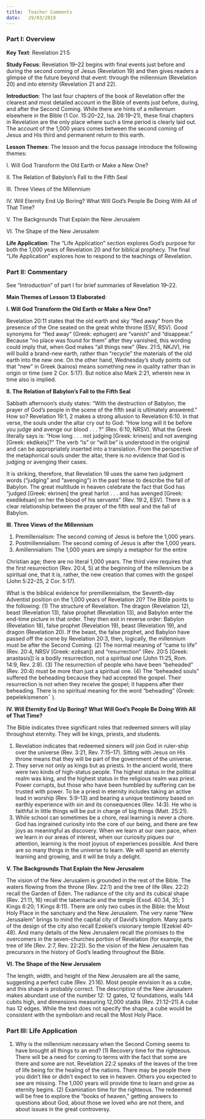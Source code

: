 ```yaml
---
title:  Teacher Comments
date:   29/03/2019
---
```


### Part I: Overview 

**Key Text**: Revelation 21:5 

**Study Focus**: Revelation 19–22 begins with final events just before and during the second coming of Jesus (Revelation 19) and then gives readers a glimpse of the future beyond that event: through the millennium (Revelation 20) and into eternity (Revelation 21 and 22). 

**Introduction**: The last four chapters of the book of Revelation offer the clearest and most detailed account in the Bible of events just before, during, and after the Second Coming. While there are hints of a millennium elsewhere in the Bible (1 Cor. 15:20–22, Isa. 26:19–21), these final chapters in Revelation are the only place where such a time period is clearly laid out. The account of the 1,000 years comes between the second coming of Jesus and His third and permanent return to this earth. 

**Lesson Themes**: The lesson and the focus passage introduce the following themes: 

I. Will God Transform the Old Earth or Make a New One? 

II. The Relation of Babylon’s Fall to the Fifth Seal 

III. Three Views of the Millennium 

IV. Will Eternity End Up Boring? What Will God’s People Be Doing With All of That Time? 

V. The Backgrounds That Explain the New Jerusalem 

VI. The Shape of the New Jerusalem 

**Life Application**: The “Life Application” section explores God’s purpose for both the 1,000 years of Revelation 20 and for biblical prophecy. The final “Life Application” explores how to respond to the teachings of Revelation. 

### Part II: Commentary 

See “Introduction” of part I for brief summaries of Revelation 19–22. 

**Main Themes of Lesson 13 Elaborated**: 

**I. Will God Transform the Old Earth or Make a New One?** 

Revelation 20:11 states that the old earth and sky “fled away” from the presence of the One seated on the great white throne (ESV, RSV). Good synonyms for “fled away” (Greek: ephugen) are “vanish” and “disappear.” Because “no place was found for them” after they vanished, this wording could imply that, when God makes “all things new” (Rev. 21:5, NKJV), He will build a brand-new earth, rather than “recycle” the materials of the old earth into the new one. On the other hand, Wednesday’s study points out that “new” in Greek (kainos) means something new in quality rather than in origin or time (see 2 Cor. 5:17). But notice also Mark 2:21, wherein new in time also is implied. 

**II. The Relation of Babylon’s Fall to the Fifth Seal** 

Sabbath afternoon’s study states: “With the destruction of Babylon, the prayer of God’s people in the scene of the fifth seal is ultimately answered.” How so? Revelation 19:1, 2 makes a strong allusion to Revelation 6:10. In that verse, the souls under the altar cry out to God: “How long will it be before you judge and avenge our blood . . . ?” (Rev. 6:10, NRSV). What the Greek literally says is: “How long . . . not judging [Greek: krineis] and not avenging [Greek: ekdikeis]?” The verb “is” or “will be” is understood in the original and can be appropriately inserted into a translation. From the perspective of the metaphorical souls under the altar, there is no evidence that God is judging or avenging their cases. 

It is striking, therefore, that Revelation 19 uses the same two judgment words (“judging” and “avenging”) in the past tense to describe the fall of Babylon. The great multitude in heaven celebrate the fact that God has “judged [Greek: ekrinen] the great harlot . . . and has avenged [Greek: exedikêsan] on her the blood of his servants” (Rev. 19:2, ESV). There is a clear relationship between the prayer of the fifth seal and the fall of Babylon. 

**III. Three Views of the Millennium** 

1. Premillenialism: The second coming of Jesus is before the 1,000 years. 
2. Postmillennialism: The second coming of Jesus is after the 1,000 years. 
3. Amillennialism: The 1,000 years are simply a metaphor for the entire 


Christian age; there are no literal 1,000 years. The third view requires that the first resurrection (Rev. 20:4, 5) at the beginning of the millennium be a spiritual one, that it is, rather, the new creation that comes with the gospel (John 5:22–25, 2 Cor. 5:17). 

What is the biblical evidence for premillennialism, the Seventh-day Adventist position on the 1,000 years of Revelation 20? The Bible points to the following: (1) The structure of Revelation. The dragon (Revelation 12), beast (Revelation 13), false prophet (Revelation 13), and Babylon enter the end-time picture in that order. They then exit in reverse order: Babylon (Revelation 18), false prophet (Revelation 19), beast (Revelation 19), and dragon (Revelation 20). If the beast, the false prophet, and Babylon have passed off the scene by Revelation 20:3, then, logically, the millennium must be after the Second Coming. (2) The normal meaning of “came to life” (Rev. 20:4, NRSV [Greek: ezêsan]) and “resurrection” (Rev. 20:5 [Greek: anastasis]) is a bodily resurrection, not a spiritual one (John 11:25, Rom. 14:9, Rev. 2:8). (3) The resurrection of people who have been “beheaded” (Rev. 20:4) must be more than just a spiritual one. (4) The “beheaded souls” suffered the beheading because they had accepted the gospel. Their resurrection is not when they receive the gospel; it happens after their beheading. There is no spiritual meaning for the word “beheading” (Greek: pepelekismenonˉ ). 

**IV. Will Eternity End Up Boring? What Will God’s People Be Doing With All of That Time?** 

The Bible indicates three significant roles that redeemed sinners will play throughout eternity. They will be kings, priests, and students. 

1. Revelation indicates that redeemed sinners will join God in ruler-ship over the universe (Rev. 3:21, Rev. 7:15–17). Sitting with Jesus on His throne means that they will be part of the government of the universe. 
2. They serve not only as kings but as priests. In the ancient world, there were two kinds of high-status people. The highest status in the political realm was king, and the highest status in the religious realm was priest. Power corrupts, but those who have been humbled by suffering can be trusted with power. To be a priest in eternity includes taking an active lead in worship (Rev. 5:9–13) and bearing a unique testimony based on earthly experience with sin and its consequences (Rev. 14:3). He who is faithful in little things will be put in charge of big things (Matt. 25:21). 
3. While school can sometimes be a chore, real learning is never a chore. God has ingrained curiosity into the core of our being, and there are few joys as meaningful as discovery. When we learn at our own pace, when we learn in our areas of interest, when our curiosity piques our attention, learning is the most joyous of experiences possible. And there are so many things in the universe to learn. We will spend an eternity learning and growing, and it will be truly a delight.

**V. The Backgrounds That Explain the New Jerusalem** 

The vision of the New Jerusalem is grounded in the rest of the Bible. The waters flowing from the throne (Rev. 22:1) and the tree of life (Rev. 22:2) recall the Garden of Eden. The radiance of the city and its cubical shape (Rev. 21:11, 16) recall the tabernacle and the temple (Exod. 40:34, 35; 1 Kings 6:20; 1 Kings 8:11). There are only two cubes in the Bible: the Most Holy Place in the sanctuary and the New Jerusalem. The very name “New Jerusalem” brings to mind the capital city of David’s kingdom. Many parts of the design of the city also recall Ezekiel’s visionary temple (Ezekiel 40–48). And many details of the New Jerusalem recall the promises to the overcomers in the seven-churches portion of Revelation (for example, the tree of life [Rev. 2:7, Rev. 22:2]). So the vision of the New Jerusalem has precursors in the history of God’s leading throughout the Bible. 

**VI. The Shape of the New Jerusalem** 

The length, width, and height of the New Jerusalem are all the same, suggesting a perfect cube (Rev. 21:16). Most people envision it as a cube, and this shape is probably correct. The description of the New Jerusalem makes abundant use of the number 12: 12 gates, 12 foundations, walls 144 cubits high, and dimensions measuring 12,000 stadia (Rev. 21:12–21).A cube has 12 edges. While the text does not specify the shape, a cube would be consistent with the symbolism and recall the Most Holy Place. 

### Part III: Life Application 

1. Why is the millennium necessary when the Second Coming seems to have brought all things to an end? (1) Recovery time for the righteous. There will be a need for coming to terms with the fact that some are there and some are not. Revelation 22:2 speaks of the leaves of the tree of life being for the healing of the nations. There may be people there you didn’t like or didn’t expect to see in heaven. Others you expected to see are missing. The 1,000 years will provide time to learn and grow as eternity begins. (2) Examination time for the righteous. The redeemed will be free to explore the “books of heaven,” getting answers to questions about God, about those we loved who are not there, and about issues in the great controversy. 